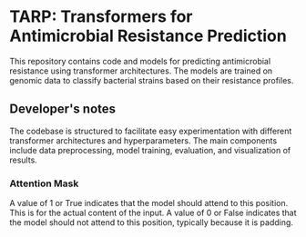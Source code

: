 # TARP: Transformers for Antimicrobial Resistance Prediction
This repository contains code and models for predicting antimicrobial resistance using transformer architectures. The models are trained on genomic data to classify bacterial strains based on their resistance profiles.
## Developer's notes
The codebase is structured to facilitate easy experimentation with different transformer architectures and hyperparameters. The main components include data preprocessing, model training, evaluation, and visualization of results.
### Attention Mask
A value of 1 or True indicates that the model should attend to this position. This is for the actual content of the input. A value of 0 or False indicates that the model should not attend to this position, typically because it is padding.